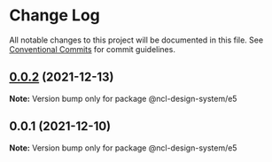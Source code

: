 # Change Log

All notable changes to this project will be documented in this file.
See [Conventional Commits](https://conventionalcommits.org) for commit guidelines.

## [0.0.2](https://github.ncl.com/rromero/ncl-design-system/compare/@ncl-design-system/e5@0.0.1...@ncl-design-system/e5@0.0.2) (2021-12-13)

**Note:** Version bump only for package @ncl-design-system/e5





## 0.0.1 (2021-12-10)

**Note:** Version bump only for package @ncl-design-system/e5
